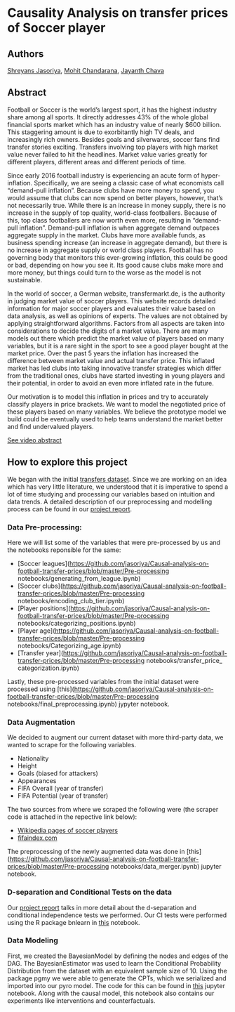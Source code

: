 # Causality Analysis on transfer prices of Soccer player

## Authors 

[Shreyans Jasoriya](https://www.linkedin.com/in/shreyansjasoriya/), [Mohit Chandarana](https://www.linkedin.com/in/mohitchandarana/), [Jayanth Chava](https://www.linkedin.com/in/jay-chava/)

## Abstract

Football or Soccer is the world’s largest sport, it has the highest industry share among all sports. It directly addresses 43% of the whole global financial sports market which has an industry value of nearly $600 billion. This staggering amount is due to exorbitantly high TV deals, and increasingly rich owners. Besides goals and silverwares, soccer fans find transfer stories exciting. Transfers involving top players with high market value never failed to hit the headlines. Market value varies greatly for different players, different areas and different periods of time. 

Since early 2016 football industry is experiencing an acute form of hyper-inflation. Specifically, we are seeing a classic case of what economists call “demand-pull inflation”. Because clubs have more money to spend, you would assume that clubs can now spend on better players, however, that’s not necessarily true. While there is an increase in money supply, there is no increase in the supply of top quality, world-class footballers. Because of this, top class footballers are now worth even more, resulting in “demand-pull inflation”. Demand-pull inflation is when aggregate demand outpaces aggregate supply in the market. Clubs have more available funds, as business spending increase (an increase in aggregate demand), but there is no increase in aggregate supply or world class players. Football has no governing body that monitors this ever-growing inflation, this could be good or bad, depending on how you see it. Its good cause clubs make more and more money, but things could turn to the worse as the model is not sustainable. 

In the world of soccer, a German website, transfermarkt.de, is the authority in judging market value of soccer players. This website records detailed information for major soccer players and evaluates their value based on data analysis, as well as opinions of experts. The values are not obtained by applying straightforward algorithms. Factors from all aspects are taken into considerations to decide the digits of a market value. There are many models out there which predict the market value of players based on many variables, but it is a rare sight in the sport to see a good player bought at the market price. Over the past 5 years the inflation has increased the difference between market value and actual transfer price. This inflated market has led clubs into taking innovative transfer strategies which differ from the traditional ones, clubs have started investing in young players and their potential, in order to avoid an even more inflated rate in the future. 

Our motivation is to model this inflation in prices and try to accurately classify players in price brackets. We want to model the negotiated price of these players based on many variables. We believe the prototype model we build could be eventually used to help teams understand the market better and find undervalued players.


[See video abstract](https://www.youtube.com/)

## How to explore this project

We began with the initial [transfers dataset](https://github.com/jasoriya/Causal-analysis-on-football-transfer-prices/blob/master/data/transfers1.0.csv). Since we are working on an idea which has very little literature, we understood that it is imperative to spend a lot of time studying and processing our variables based on intuition and data trends. A detailed description of our preprocessing and modelling process can be found in our [project report](https://github.com/jasoriya/Causal-analysis-on-football-transfer-prices/blob/master/Report.pdf).  

### Data Pre-processing:
Here we will list some of the variables that were pre-processed by us and the notebooks reponsible for the same:
  - [Soccer leagues](https://github.com/jasoriya/Causal-analysis-on-football-transfer-prices/blob/master/Pre-processing notebooks/generating_from_league.ipynb)
  - [Soccer clubs](https://github.com/jasoriya/Causal-analysis-on-football-transfer-prices/blob/master/Pre-processing notebooks/encoding_club_tier.ipynb)
  - [Player positions](https://github.com/jasoriya/Causal-analysis-on-football-transfer-prices/blob/master/Pre-processing notebooks/categorizing_positions.ipynb)
  - [Player age](https://github.com/jasoriya/Causal-analysis-on-football-transfer-prices/blob/master/Pre-processing notebooks/Categorizing_age.ipynb)
  - [Transfer year](https://github.com/jasoriya/Causal-analysis-on-football-transfer-prices/blob/master/Pre-processing notebooks/transfer_price_ categorization.ipynb)

Lastly, these pre-processed variables from the initial dataset were processed using [this](https://github.com/jasoriya/Causal-analysis-on-football-transfer-prices/blob/master/Pre-processing notebooks/final_preprocessing.ipynb) jypyter notebook.

### Data Augmentation
We decided to augment our current dataset with more third-party data, we wanted to scrape for the following variables.
  - Nationality
  - Height
  - Goals (biased for attackers)
  - Appearances
  - FIFA Overall (year of transfer)
  - FIFA Potential (year of transfer)

The two sources from where we scraped the following were (the scraper code is attached in the repective link below):
- [Wikipedia pages of soccer players](https://github.com/jasoriya/Causal-analysis-on-football-transfer-prices/blob/master/src/wikipedia_extractor.py)
- [fifaindex.com](https://github.com/jasoriya/Causal-analysis-on-football-transfer-prices/blob/master/src/fifa_dataset_extractor.py)

The preprocessing of the newly augmented data was done in [this](https://github.com/jasoriya/Causal-analysis-on-football-transfer-prices/blob/master/Pre-processing notebooks/data_merger.ipynb) jupyter notebook. 

### D-separation and Conditional Tests on the data
Our [project report](https://github.com/jasoriya/Causal-analysis-on-football-transfer-prices/blob/master/Report.pdf) talks in more detail about the d-separation and conditional independence tests we performed. Our CI tests were performed using the R package bnlearn in [this](https://github.com/jasoriya/Causal-analysis-on-football-transfer-prices/blob/master/Causal%20Model%20notebooks/DSepCITests.ipynb) notebook. 

### Data Modeling
First, we created the BayesianModel by defining the nodes and edges of the DAG. The BayesianEstimator was used to learn the Conditional Probability Distribution from the dataset with an equivalent sample size of 10. Using the package pgmy we were able to generate the CPTs, which we serialized and imported into our pyro model. The code for this can be found in [this](https://github.com/jasoriya/Causal-analysis-on-football-transfer-prices/blob/master/Causal%20Model%20notebooks/Causal%20Inference%2C%20Interventions%2C%20and%20Counterfactuals.ipynb) jupyter notebook. Along with the causal model, this notebook also contains our experiments like interventions and counterfactuals.
